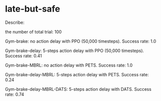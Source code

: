 # late-but-safe

Describe:

the number of total trial: 100

Gym-brake: no action delay with PPO (50,000 timesteps). Success rate: 1.0

Gym-brake-delay: 5-steps action delay with PPO (50,000 timesteps). Success rate: 0.41

Gym-brake-MBRL: no action delay with PETS. Success rate: 1.0

Gym-brake-delay-MBRL: 5-steps action delay with PETS. Success rate: 0.24

Gym-brake-delay-MBRL-DATS: 5-steps action delay with DATS. Success rate: 0.74
